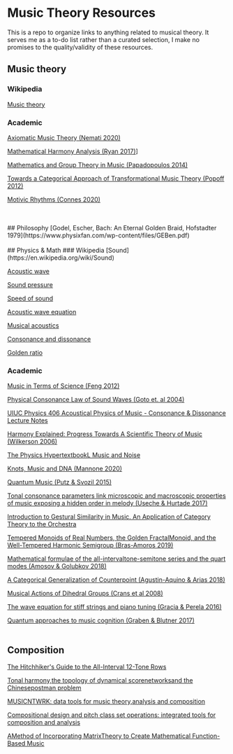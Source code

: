 # Music Theory Resources
This is a repo to organize links to anything related to musical theory. It serves me as a to-do list rather than a curated selection, I make no promises to the quality/validity of these resources.

## Music theory
### Wikipedia
[Music theory](https://en.wikipedia.org/wiki/Music_theory)

### Academic
[Axiomatic Music Theory (Nemati 2020)](https://arxiv.org/pdf/1912.12877.pdf)

[Mathematical Harmony Analysis (Ryan 2017)](https://arxiv.org/ftp/arxiv/papers/1603/1603.08904.pdf)]

[Mathematics and Group Theory in Music (Papadopoulos 2014)](https://arxiv.org/pdf/1407.5757.pdf)

[Towards a Categorical Approach of Transformational Music Theory (Popoff 2012)](https://arxiv.org/abs/1204.3216)

[Motivic Rhythms (Connes 2020)](https://arxiv.org/pdf/1812.09946.pdf)

<br>
<br>
## Philosophy
[Godel, Escher, Bach: An Eternal Golden Braid, Hofstadter 1979](https://www.physixfan.com/wp-content/files/GEBen.pdf)
<br>
<br>
## Physics & Math
### Wikipedia
[Sound](https://en.wikipedia.org/wiki/Sound)

[Acoustic wave](https://en.wikipedia.org/wiki/Acoustic_wave)

[Sound pressure](https://en.wikipedia.org/wiki/Sound_pressure)

[Speed of sound](https://en.wikipedia.org/wiki/Speed_of_sound)

[Acoustic wave equation](https://en.wikipedia.org/wiki/Acoustic_wave_equation)

[Musical acoustics](https://en.wikipedia.org/wiki/Musical_acoustics)

[Consonance and dissonance](https://en.wikipedia.org/wiki/Consonance_and_dissonance)

[Golden ratio](https://en.wikipedia.org/wiki/Golden_ratio)

### Academic

[Music in Terms of Science (Feng 2012)](https://arxiv.org/pdf/1209.3767.pdf)

[Physical Consonance Law of Sound Waves (Goto et. al 2004)](https://arxiv.org/pdf/physics/0412118.pdf)

[UIUC Physics 406 Acoustical Physics of Music - Consonance & Dissonance Lecture Notes](https://courses.physics.illinois.edu/phys406/sp2017/Lecture_Notes/P406POM_Lecture_Notes/P406POM_Lect8.pdf)

[Harmony Explained: Progress Towards A Scientific Theory of Music (Wilkerson 2006)](https://arxiv.org/html/1202.4212v1)

[The Physics HypertextbookL Music and Noise](https://physics.info/music/)

[Knots, Music and DNA (Mannone 2020)](https://arxiv.org/pdf/2003.10884.pdf)

[Quantum Music (Putz & Svozil 2015)](https://arxiv.org/pdf/1503.09045.pdf)

[Tonal consonance parameters link microscopic and macroscopic properties of music exposing a hidden order in melody (Useche & Hurtade 2017)](https://arxiv.org/pdf/1610.04551.pdf)

[Introduction to Gestural Similarity in Music. An Application of Category Theory to the Orchestra](https://arxiv.org/pdf/1904.10340.pdf)

[Tempered Monoids of Real Numbers, the Golden FractalMonoid, and the Well-Tempered Harmonic Semigroup (Bras-Amoros 2019)](https://arxiv.org/pdf/1703.01077.pdf)

[Mathematical formulae of the all-intervaltone-semitone series and the quart modes (Amosov & Golubkov 2018)](https://arxiv.org/pdf/math/0607127.pdf)

[A Categorical Generalization of Counterpoint (Agustin-Aquino & Arias 2018)](https://arxiv.org/pdf/1810.00312.pdf)

[Musical Actions of Dihedral Groups (Crans et al 2008)](https://arxiv.org/pdf/0711.1873.pdf)

[The wave equation for stiff strings and piano tuning (Gracia & Perela 2016)](https://arxiv.org/pdf/1603.05516.pdf)

[Quantum approaches to music cognition (Graben & Blutner 2017)](https://arxiv.org/pdf/1712.07417v1.pdf)
<br>
<br>
## Composition

[The Hitchhiker's Guide to the All-Interval 12-Tone Rows](https://arxiv.org/ftp/arxiv/papers/2006/2006.05007.pdf)

[Tonal harmony,the topology of dynamical scorenetworksand the Chinesepostman problem](https://arxiv.org/ftp/arxiv/papers/2006/2006.01033.pdf)

[MUSICNTWRK: data tools for music theory,analysis and composition](https://arxiv.org/pdf/1906.01453.pdf)

[Compositional design and pitch class set operations: integrated tools for composition and analysis](https://f059be7d-885b-4424-8963-da0e32d8d50d.filesusr.com/ugd/b0d8e5_a3cf349b9dde4900a8aa0eecb89458e8.pdf)

[AMethod of Incorporating MatrixTheory to Create Mathematical Function-Based Music](https://arxiv.org/ftp/arxiv/papers/1410/1410.0568.pdf)
